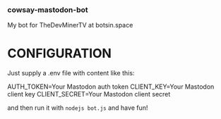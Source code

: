 ### cowsay-mastodon-bot
My bot for TheDevMinerTV at botsin.space 

# CONFIGURATION
Just supply a .env file with content like this:

AUTH_TOKEN=Your Mastodon auth token
CLIENT_KEY=Your Mastodon client key
CLIENT_SECRET=Your Mastodon client secret

and then run it with `nodejs bot.js` and have fun!